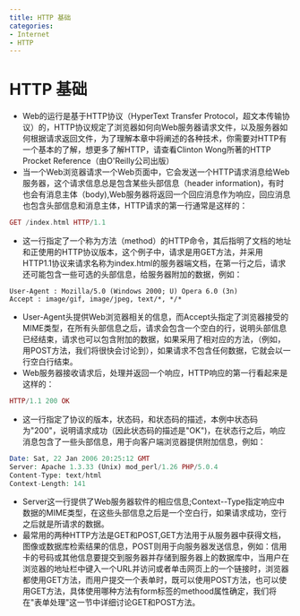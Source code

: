 ```yaml
---
title: HTTP 基础
categories:
- Internet
- HTTP
---
```

# HTTP 基础

- Web的运行是基于HTTP协议（HyperText Transfer Protocol，超文本传输协议）的，HTTP协议规定了浏览器如何向Web服务器请求文件，以及服务器如何根据请求返回文件，为了理解本章中将阐述的各种技术，你需要对HTTP有一个基本的了解，想更多了解HTTP，请查看Clinton Wong所著的HTTP Procket Reference（由O'Reilly公司出版）
- 当一个Web浏览器请求一个Web页面中，它会发送一个HTTP请求消息给Web服务器，这个请求信息总是包含某些头部信息（header information)，有时也会有消息主体（body),Web服务器将返回一个回应消息作为响应，回应消息也包含头部信息和消息主体，HTTP请求的第一行通常是这样的：

```php
GET /index.html HTTP/1.1
```

- 这一行指定了一个称为方法（method）的HTTP命令，其后指明了文档的地址和正使用的HTTP协议版本，这个例子中，请求是用GET方法，并采用HTTP1.1协议来请求名称为index.html的服务器端文档，在第一行之后，请求还可能包含一些可选的头部信息，给服务器附加的数据，例如：

```
User-Agent : Mozilla/5.0 (Windows 2000; U) Opera 6.0 (3n)
Accept : image/gif, image/jpeg, text/*, */*
```

- User-Agent头提供Web浏览器相关的信息，而Accept头指定了浏览器接受的MIME类型，在所有头部信息之后，请求会包含一个空白的行，说明头部信息已经结束，请求也可以包含附加的数据，如果采用了相对应的方法，（例如，用POST方法，我们将很快会讨论到），如果请求不包含任何数据，它就会以一行空白行结束。
- Web服务器接收请求后，处理并返回一个响应，HTTP响应的第一行看起来是这样的：

```php
HTTP/1.1 200 OK
```

- 这一行指定了协议的版本，状态码，和状态码的描述，本例中状态码为"200"，说明请求成功（因此状态码的描述是"OK")，在状态行之后，响应消息包含了一些头部信息，用于向客户端浏览器提供附加信息，例如：

```php
Date: Sat, 22 Jan 2006 20:25:12 GMT
Server: Apache 1.3.33 (Unix) mod_perl/1.26 PHP/5.0.4
Content-Type: text/html
Context-Length: 141
```

- Server这一行提供了Web服务器软件的相应信息;Context--Type指定响应中数据的MIME类型，在这些头部信息之后是一个空白行，如果请求成功，空行之后就是所请求的数据。
- 最常用的两种HTTP方法是GET和POST,GET方法用于从服务器中获得文档，图像或数据库检索结果的信息，POST则用于向服务器发送信息，例如：信用卡的号码或其他信息要提交到服务器并存储到服务器上的数据库中，当用户在浏览器的地址栏中键入一个URL并访问或者单击网页上的一个链接时，浏览器都使用GET方法，而用户提交一个表单时，既可以使用POST方法，也可以使用GET方法，具体使用哪种方法有form标签的methood属性确定，我们将在"表单处理"这一节中详细讨论GET和POST方法。